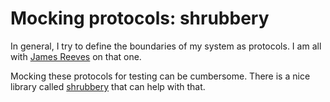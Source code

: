 # Mocking protocols: shrubbery

In general, I try to define the boundaries of my system as protocols. I am all with 
[James Reeves](https://www.booleanknot.com/blog/2016/01/24/how-i-use-component.html) on 
that one. 

Mocking these protocols for testing can be cumbersome. There is a nice library 
called [shrubbery](https://github.com/bguthrie/shrubbery) that can help with that.


